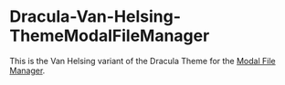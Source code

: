 # Dracula-Van-Helsing-ThemeModalFileManager
This is the Van Helsing variant of the Dracula Theme for the [Modal File Manager](https://github.com/raguay/ModalFileManager).
